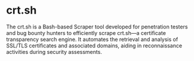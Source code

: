 # crt.sh
The crt.sh is a Bash-based Scraper tool developed for penetration testers and bug bounty hunters to efficiently scrape crt.sh—a certificate transparency search engine. It automates the retrieval and analysis of SSL/TLS certificates and associated domains, aiding in reconnaissance activities during security assessments.
